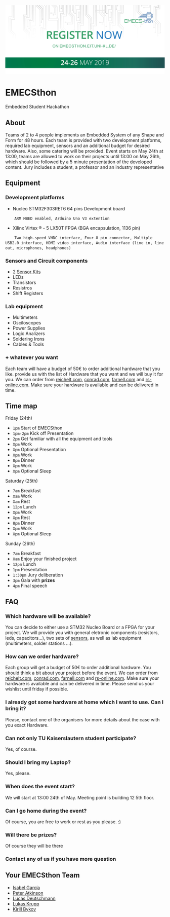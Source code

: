![EMECSthon](EMECSthon-Banner.jpg?raw=true "EMECSthon")

# EMECSthon

Embedded Student Hackathon

## About

Teams of 2 to 4 people implements an Embedded System of any Shape and Form for 48 hours. Each team is provided with two development platforms, required lab equipment, sensors and an additional budget for desired hardware. Also, some catering will be provided. Event starts on May 24th at 13:00, teams are allowed to work on their projects until 13:00 on May 26th, which should be followed by a 5 minute presentation of the developed content. Jury includes a student, a professor and an industry representative 

## Equipment

### Development platforms

* Nucleo STM32F303RET6 64 pins Development board

```
    ARM MBED enabled, Arduino Uno V3 extention
```

* Xilinx Virtex ® - 5 LX50T FPGA (BGA encapsulation, 1136 pin)

```
    Two high-speed VHDC interface, Four 8 pin connector, Multiple USB2.0 interface, HDMI video interface, Audio interface (line in, line out, microphones, headphones)
```

### Sensors and Circuit components

* 2 [Sensor Kits](https://www.reichelt.de/arduino-40-in-1-sensor-kit-sensors-and-modules-ard-sensor-kit-2-p159951.html?GROUPID=8244&START=0&OFFSET=16&SID=92XK25ZawQAUAAAC5KkhA45f6fe75137e2419a87a9fc7ce302b13&LANGUAGE=EN&&r=1)
* LEDs
* Transistors
* Resistros
* Shift Registers

### Lab equipment

* Multimeters
* Osciloscopes
* Power Supplies 
* Logic Analizers
* Soldering Irons
* Cables & Tools

### + whatever you want

Each team will have a budget of 50€ to order additional hardware that you like. provide us with the list of Hardware that you want and we will buy it for you. We can order from [reichelt.com](https://reichelt.com), [conrad.com](https://conrad.com), [farnell.com](https://farnell.com) and [rs-online.com](https://de.rs-online.com/web/). Make sure your hardware is available and can be delivered in time.

## Time map

Friday (24th)

* `1pm` Start of EMECSthon
* `1pm-2pm` Kick off Presentation
* `2pm` Get familiar with all the equipment and tools
* `Xpm` Work
* `Xpm` Optional Presentation
* `Xpm` Work
* `8pm` Dinner
* `Xpm` Work
* `Xpm` Optional Sleep

Saturday (25th)

* `7am` Breakfast
* `Xam` Work
* `Xam` Rest
* `12pm` Lunch
* `Xpm` Work
* `Xpm` Rest
* `8pm` Dinner
* `Xpm` Work
* `Xpm` Optional Sleep

Sunday (26th)

* `7am` Breakfast
* `Xam` Enjoy your finished project
* `12pm` Lunch
* `1pm` Presentation
* `1:30pm` Jury deliberation
* `3pm` Gala with **prizes**
* `4pm` Final speech

## FAQ

### Which hardware will be available?

You can decide to either use a STM32 Nucleo Board or a FPGA for your project. We will provide you with general eletronic components (resistors, leds, capacitors...), two sets of [sensors](https://www.reichelt.de/arduino-40-in-1-sensor-kit-sensors-and-modules-ard-sensor-kit-2-p159951.html?GROUPID=8244&START=0&OFFSET=16&SID=92XK25ZawQAUAAAC5KkhA45f6fe75137e2419a87a9fc7ce302b13&LANGUAGE=EN&&r=1), as well as lab equipment (multimeters, solder stations ...).

### How can we order hardware?

Each group will get a budget of 50€ to order additional hardware. You should think a bit about your project before the event. We can order from [reichelt.com](https://reichelt.com), [conrad.com](https://conrad.com), [farnell.com](https://farnell.com) and [rs-online.com](https://de.rs-online.com/web/). Make sure your hardware is available and can be delivered in time. Please send us your wishlist until friday if possible.

### I already got some hardware at home which I want to use. Can I bring it?

Please, contact one of the organisers for more details about the case with you exact Hardware.

### Can not only TU Kaiserslautern student participate?

Yes, of course.

### Should I bring my Laptop?

Yes, please.

### When does the event start?

We will start at 13:00 24th of May. Meeting point is building 12 5th floor.

### Can I go home during the event?

Of course, you are free to work or rest as you please. :)

### Will there be prizes?

Of course they will be there

### Contact any of us if you have more question
    
## Your EMECSthon Team
* [Isabel García](mailto:igarciabanos@gmail.com)
* [Peter Atkinson](mailto:patkinso@rhrk.uni-kl.de)
* [Lucas Deutschmann](mailto:Lucas.Deutschmann@web.de)
* [Lukas Krupp](mailto:lkrupp@rhrk.uni-kl.de)
* [Kirill Bykov](mailto:mrkirillbykov@gmail.com)

